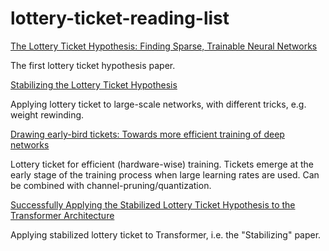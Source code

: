 ﻿# lottery-ticket-reading-list

[The Lottery Ticket Hypothesis: Finding Sparse, Trainable Neural Networks](https://arxiv.org/abs/1803.03635)

The first lottery ticket hypothesis paper.



[Stabilizing the Lottery Ticket Hypothesis](https://arxiv.org/abs/1903.01611)

Applying lottery ticket to large-scale networks, with different tricks, e.g. weight rewinding.



[Drawing early-bird tickets: Towards more efficient training of deep networks](https://arxiv.org/pdf/1909.11957.pdf)

Lottery ticket for efficient (hardware-wise) training. Tickets emerge at the early stage of the training process when large learning rates are used. Can be combined with channel-pruning/quantization.



[Successfully Applying the Stabilized Lottery Ticket Hypothesis to the Transformer Architecture](https://arxiv.org/pdf/2005.03454.pdf)

Applying stabilized lottery ticket to Transformer, i.e. the "Stabilizing" paper.
